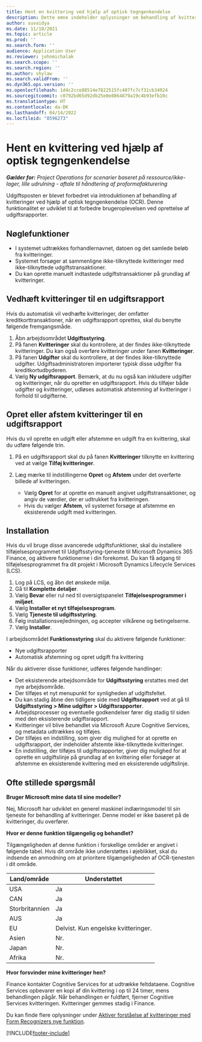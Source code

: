 ```yaml
---
title: Hent en kvittering ved hjælp af optisk tegngenkendelse
description: Dette emne indeholder oplysninger om behandling af kvitteringer ved hjælp af optisk tegngenkendelse (OCR).
author: suvaidya
ms.date: 11/10/2021
ms.topic: article
ms.prod: ''
ms.search.form: ''
audience: Application User
ms.reviewer: johnmichalak
ms.search.scope: ''
ms.search.region: ''
ms.author: shylaw
ms.search.validFrom: ''
ms.dyn365.ops.version: ''
ms.openlocfilehash: 1d4c2cce88514e7822515fc407fc7cf31cb34924
ms.sourcegitcommit: c0792bd65d92db25e0e8864879a19c4b93efb10c
ms.translationtype: HT
ms.contentlocale: da-DK
ms.lasthandoff: 04/14/2022
ms.locfileid: "8596273"
---
```

# <a name="capture-a-receipt-using-ocr"></a>Hent en kvittering ved hjælp af optisk tegngenkendelse

_**Gælder for:** Project Operations for scenarier baseret på ressource/ikke-lager, lille udrulning - aftale til håndtering af proformafakturering_

Udgiftsposten er blevet forbedret via introduktionen af behandling af kvitteringer ved hjælp af optisk tegngenkendelse (OCR). Denne funktionalitet er udviklet til at forbedre brugeroplevelsen ved oprettelse af udgiftsrapporter.

## <a name="key-features"></a>Nøglefunktioner

- I systemet udtrækkes forhandlernavnet, datoen og det samlede beløb fra kvitteringer.
- Systemet forsøger at sammenligne ikke-tilknyttede kvitteringer med ikke-tilknyttede udgiftstransaktioner.
- Du kan oprette manuelt indtastede udgiftstransaktioner på grundlag af kvitteringer.

## <a name="attach-receipts-to-an-expense-report"></a>Vedhæft kvitteringer til en udgiftsrapport

Hvis du automatisk vil vedhæfte kvitteringer, der omfatter kreditkorttransaktioner, når en udgiftsrapport oprettes, skal du benytte følgende fremgangsmåde.

  1. Åbn arbejdsområdet **Udgiftsstyring**.
  2. På fanen **Kvitteringer** skal du kontrollere, at der findes ikke-tilknyttede kvitteringer. Du kan også overføre kvitteringer under fanen **Kvitteringer**.
  3. På fanen **Udgifter** skal du kontrollere, at der findes ikke-tilknyttede udgifter. Udgiftsadministratoren importerer typisk disse udgifter fra kreditkortudbyderen.
  4. Vælg **Ny udgiftsrapport**. Bemærk, at du nu også kan inkludere udgifter og kvitteringer, når du opretter en udgiftsrapport. Hvis du tilføjer både udgifter og kvitteringer, udløses automatisk afstemning af kvitteringer i forhold til udgifterne.

## <a name="create-or-match-receipts-to-an-expense-report"></a>Opret eller afstem kvitteringer til en udgiftsrapport
Hvis du vil oprette en udgift eller afstemme en udgift fra en kvittering, skal du udføre følgende trin.

  1. På en udgiftsrapport skal du på fanen **Kvitteringer** tilknytte en kvittering ved at vælge **Tilføj kvitteringer**.
  2. Læg mærke til indstillingerne **Opret** og **Afstem** under det overførte billede af kvitteringen.

      - Vælg **Opret** for at oprette en manuelt angivet udgiftstransaktioner, og angiv de værdier, der er udtrukket fra kvitteringen.
      - Hvis du vælger **Afstem**, vil systemet forsøge at afstemme en eksisterende udgift med kvitteringen.

## <a name="installation"></a>Installation

Hvis du vil bruge disse avancerede udgiftsfunktioner, skal du installere tilføjelsesprogrammet til Udgiftsstyring-tjeneste til Microsoft Dynamics 365 Finance, og aktivere funktionerne i din forekomst. Du kan få adgang til tilføjelsesprogrammet fra dit projekt i Microsoft Dynamics Lifecycle Services (LCS).

1. Log på LCS, og åbn det ønskede miljø.
2. Gå til **Komplette detaljer**.
3. Vælg **Bevar** eller rul ned til oversigtspanelet **Tilføjelsesprogrammer i miljøet**.
4. Vælg **Installer et nyt tilføjelsesprogram**.
5. Vælg **Tjeneste til udgiftsstyring**.
6. Følg installationsvejledningen, og accepter vilkårene og betingelserne.
7. Vælg **Installer**.

I arbejdsområdet **Funktionsstyring** skal du aktivere følgende funktioner:

- Nye udgiftsrapporter
- Automatisk afstemning og opret udgift fra kvittering

Når du aktiverer disse funktioner, udføres følgende handlinger:

- Det eksisterende arbejdsområde for **Udgiftsstyring** erstattes med det nye arbejdsområde.
- Der tilføjes et nyt menupunkt for synligheden af udgiftsfeltet.
- Du kan stadig åbne den tidligere side med **Udgiftsrapport** ved at gå til **Udgiftsstyring > Mine udgifter > Udgiftsrapporter**.
- Arbejdsprocesser og eventuelle godkendelser fører dig stadig til siden med den eksisterende udgiftsrapport.
- Kvitteringer vil blive behandlet via Microsoft Azure Cognitive Services, og metadata udtrækkes og tilføjes.
- Der tilføjes en indstilling, som giver dig mulighed for at oprette en udgiftsrapport, der indeholder afstemte ikke-tilknyttede kvitteringer.
- En indstilling, der tilføjes til udgiftsrapporter, giver dig mulighed for at oprette en udgiftslinje på grundlag af en kvittering eller forsøger at afstemme en eksisterende kvittering med en eksisterende udgiftslinje.

## <a name="frequently-asked-questions"></a>Ofte stillede spørgsmål

**Bruger Microsoft mine data til sine modeller?**

Nej, Microsoft har udviklet en generel maskinel indlæringsmodel til sin tjeneste for behandling af kvitteringer. Denne model er ikke baseret på de kvitteringer, du overfører.

**Hvor er denne funktion tilgængelig og behandlet?**

Tilgængeligheden af denne funktion i forskellige områder er angivet i følgende tabel. Hvis dit område ikke understøttes i øjeblikket, skal du indsende en anmodning om at prioritere tilgængeligheden af OCR-tjenesten i dit område. 

| Land/område | Understøttet                         |
|--------|-----------------------------------|
| USA    | Ja                               |
| CAN    | Ja                               |
| Storbritannien     | Ja                               |
| AUS    | Ja                               |
| EU     | Delvist. Kun engelske kvitteringer. |
| Asien   | Nr.                                |
| Japan  | Nr.                                |
| Afrika | Nr.                                |

**Hvor forsvinder mine kvitteringer hen?**

Finance kontakter Cognitive Services for at udtrække feltdataene. Cognitive Services opbevarer en kopi af din kvittering i op til 24 timer, mens behandlingen pågår. Når behandlingen er fuldført, fjerner Cognitive Services kvitteringen. Kvitteringer gemmes stadig i Finance.

Du kan finde flere oplysninger under [Aktiver forståelse af kvitteringer med Form Recognizers nye funktion](https://azure.microsoft.com/blog/enable-receipt-understanding-with-form-recognizer-s-new-capability/).


[!INCLUDE[footer-include](../includes/footer-banner.md)]
